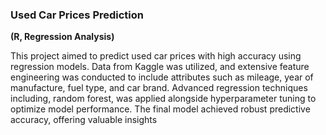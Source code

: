 ### Used Car Prices Prediction  
**(R, Regression Analysis)**  

This project aimed to predict used car prices with high accuracy using regression models. Data from Kaggle was utilized, and extensive feature engineering was conducted to include attributes such as mileage, year of manufacture, fuel type, and car brand. Advanced regression techniques including, random forest, was applied alongside hyperparameter tuning to optimize model performance. The final model achieved robust predictive accuracy, offering valuable insights
